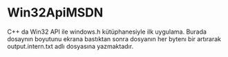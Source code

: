 # Win32ApiMSDN
C++ da Win32 API ile windows.h kütüphanesiyle ilk uygulama.
Burada dosaynın boyutunu ekrana bastıktan sonra dosyanın her bytenı bir artırarak output.intern.txt adlı dosyasına yazmaktadır.

